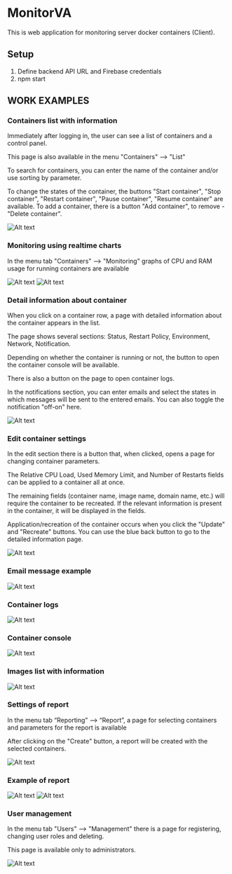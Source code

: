 # MonitorVA
This is web application for monitoring server docker containers (Client).
## Setup
1) Define backend API URL and Firebase credentials
2) npm start

## WORK EXAMPLES
### Containers list with information

Immediately after logging in, the user can see a list of containers and a control panel.

This page is also available in the menu "Containers" ⟶ "List"

To search for containers, you can enter the name of the container and/or use sorting by parameter.

To change the states of the container, the buttons "Start container", "Stop container", "Restart container", "Pause container", "Resume container" are available. To add a container, there is a button "Add container", to remove - "Delete container".

![Alt text](https://github.com/AminLexs/monitorVA-frontend/blob/master/screenshots/img.png)

### Monitoring using realtime charts

In the menu tab "Containers" ⟶ "Monitoring" graphs of CPU and RAM usage for running containers are available

![Alt text](https://github.com/AminLexs/monitorVA-frontend/blob/master/screenshots/img_1.png)
![Alt text](https://github.com/AminLexs/monitorVA-frontend/blob/master/screenshots/img_2.png)

### Detail information about container

When you click on a container row, a page with detailed information about the container appears in the list.

The page shows several sections: Status, Restart Policy, Environment, Network, Notification.

Depending on whether the container is running or not, the button to open the container console will be available.

There is also a button on the page to open container logs.

In the notifications section, you can enter emails and select the states in which messages will be sent to the entered emails.
You can also toggle the notification "off-on" here.

![Alt text](https://github.com/AminLexs/monitorVA-frontend/blob/master/screenshots/img_3.png)

### Edit container settings

In the edit section there is a button that, when clicked, opens a page for changing container parameters.

The Relative CPU Load, Used Memory Limit, and Number of Restarts fields can be applied to a container all at once. 

The remaining fields (container name, image name, domain name, etc.) will require the container to be recreated. If the relevant information is present in the container, it will be displayed in the fields.

Application/recreation of the container occurs when you click the "Update" and "Recreate" buttons. You can use the blue back button to go to the detailed information page.

![Alt text](https://github.com/AminLexs/monitorVA-frontend/blob/master/screenshots/img_5.png)

### Email message example
![Alt text](https://github.com/AminLexs/monitorVA-frontend/blob/master/screenshots/img_9.png)

### Container logs
![Alt text](https://github.com/AminLexs/monitorVA-frontend/blob/master/screenshots/img_6.png)

### Container console
![Alt text](https://github.com/AminLexs/monitorVA-frontend/blob/master/screenshots/img_7.png)

### Images list with information
![Alt text](https://github.com/AminLexs/monitorVA-frontend/blob/master/screenshots/img_4.png)

### Settings of report

In the menu tab “Reporting” ⟶ “Report”, a page for selecting containers and parameters for the report is available

After clicking on the "Create" button, a report will be created with the selected containers.

![Alt text](https://github.com/AminLexs/monitorVA-frontend/blob/master/screenshots/img_10.png)

### Example of report
![Alt text](https://github.com/AminLexs/monitorVA-frontend/blob/master/screenshots/img_11.png)
![Alt text](https://github.com/AminLexs/monitorVA-frontend/blob/master/screenshots/img_12.png)

### User management

In the menu tab "Users" ⟶ "Management" there is a page for registering, changing user roles and deleting.

This page is available only to administrators.

![Alt text](https://github.com/AminLexs/monitorVA-frontend/blob/master/screenshots/img_8.png)


